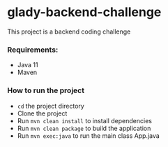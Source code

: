 # glady-backend-challenge
This project is a backend coding challenge

### Requirements:
- Java 11
- Maven

### How to run the project
- ```cd``` the project directory
- Clone the project
- Run ```mvn clean install``` to install dependencies
- Run ```mvn clean package``` to build the application
- Run ```mvn exec:java``` to run the main class App.java
